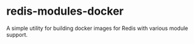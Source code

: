 # redis-modules-docker
A simple utility for building docker images for Redis with various module support.
